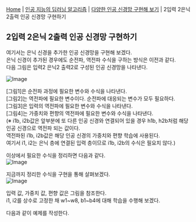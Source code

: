 [Home](./../../../README.md) | [인공 지능의 딥러닝 알고리즘](./../../README.md) | [다양한 인공 신경망 구현해 보기](./../README.md) | 2입력 2은닉 2출력 인공 신경망 구현하기

## 2입력 2은닉 2출력 인공 신경망 구현하기
여기서는 은닉 신경을 추가한 인공 신경망을 구현해 보겠다.  
은닉 신경이 추가된 경우에도 순전파, 역전파 수식을 구하는 방식은 이전과 같다.  
다음 그림은 입력2 은닉2 출력2로 구성된 인공 신경망을 나타낸다.

![Image](https://github.com/user-attachments/assets/35b0e5fc-5a1a-4b78-b5b5-2e74be0893c0)

[그림1]은 순전파 과정에 필요한 변수와 수식을 나타낸다.  
[그림2]는 역전파에 필요한 변수이다. 순전파에 대응되는 변수가 모두 필요하다.  
[그림3]은 입력의 역전파에 필요한 변수와 수식을 나타낸다.  
[그림4]는 가중치와 편향의 역전파에 필요한 변수와 수식을 나타낸다.  
(※ i1b, i2b값은 앞부분에 또 다른 인공 신경와 연결되어 있을 경우 h1b, h2b처럼 해당 인공 신경으로 역전파 되는 값이다.  
역전파된 i1b, i2b값은 해당 인공 신경의 가중치와 편향 학습에 사용된다.  
여기서 i1, i2는 은닉 층에 연결된 입력 층이므로 i1b, i2b의 수식은 필요치 않다.)

이상에서 필요한 수식을 정리하면 다음과 같다.  
![Image](https://github.com/user-attachments/assets/09320a51-fbd4-434d-8117-d9b007b5cbee)

지금까지 정리한 수식을 구현을 통해 살펴보겠다.  
![Image](https://github.com/user-attachments/assets/64bb7392-5938-4448-bd77-35c537f4e3cf)

입력 값, 가중치 값, 편향 값은 그림을 참조한다.  
i1, i2를 상수로 고정한 채 w1~w8, b1~b4에 대해 학습을 수행해 보겠다.

다음과 같이 예제를 작성한다.
```python

```